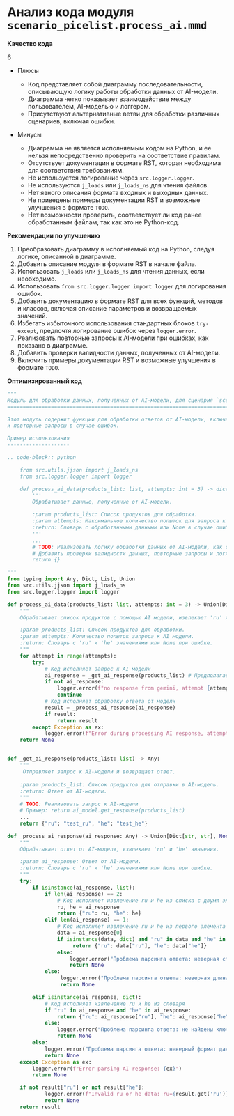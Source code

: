# Анализ кода модуля `scenario_picelist.process_ai.mmd`

**Качество кода**

6

-  Плюсы
    -   Код представляет собой диаграмму последовательности, описывающую логику работы обработки данных от AI-модели.
    -   Диаграмма четко показывает взаимодействие между пользователем, AI-моделью и логгером.
    -   Присутствуют альтернативные ветви для обработки различных сценариев, включая ошибки.

-  Минусы
    -   Диаграмма не является исполняемым кодом на Python, и ее нельзя непосредственно проверить на соответствие правилам.
    -   Отсутствует документация в формате RST, которая необходима для соответствия требованиям.
    -   Не используется логирование через `src.logger.logger`.
    -   Не используются `j_loads` или `j_loads_ns` для чтения файлов.
    -   Нет явного описания формата входных и выходных данных.
    -   Не приведены примеры документации RST и возможные улучшения в формате `TODO`.
    -   Нет возможности проверить, соответствует ли код ранее обработанным файлам, так как это не Python-код.

**Рекомендации по улучшению**

1.  Преобразовать диаграмму в исполняемый код на Python, следуя логике, описанной в диаграмме.
2.  Добавить описание модуля в формате RST в начале файла.
3.  Использовать `j_loads` или `j_loads_ns` для чтения данных, если необходимо.
4.  Использовать `from src.logger.logger import logger` для логирования ошибок.
5.  Добавить документацию в формате RST для всех функций, методов и классов, включая описание параметров и возвращаемых значений.
6.  Избегать избыточного использования стандартных блоков `try-except`, предпочтя логирование ошибок через `logger.error`.
7.  Реализовать повторные запросы к AI-модели при ошибках, как показано в диаграмме.
8.  Добавить проверки валидности данных, полученных от AI-модели.
9.  Включить примеры документации RST и возможные улучшения в формате `TODO`.

**Оптимизированный код**
```python
"""
Модуль для обработки данных, полученных от AI-модели, для сценария `scenario_picelist`.
=========================================================================================

Этот модуль содержит функции для обработки ответов от AI-модели, включая проверку данных
и повторные запросы в случае ошибок.

Пример использования
--------------------

.. code-block:: python

    from src.utils.jjson import j_loads_ns
    from src.logger.logger import logger

    def process_ai_data(products_list: list, attempts: int = 3) -> dict:
        '''
        Обрабатывает данные, полученные от AI-модели.

        :param products_list: Список продуктов для обработки.
        :param attempts: Максимальное количество попыток для запроса к модели.
        :return: Словарь с обработанными данными или None в случае ошибки.
        '''
        ...
        # TODO: Реализовать логику обработки данных от AI-модели, как описано в диаграмме
        # Добавить проверки валидности данных, повторные запросы и логирование ошибок.
        return {}

"""
from typing import Any, Dict, List, Union
from src.utils.jjson import j_loads_ns
from src.logger.logger import logger

def process_ai_data(products_list: list, attempts: int = 3) -> Union[Dict[str, str], None]:
    """
    Обрабатывает список продуктов с помощью AI модели, извлекает 'ru' и 'he' значения.

    :param products_list: Список продуктов для обработки.
    :param attempts: Количество попыток запроса к AI модели.
    :return: Словарь с 'ru' и 'he' значениями или None при ошибке.
    """
    for attempt in range(attempts):
        try:
            # Код исполняет запрос к AI модели
            ai_response = _get_ai_response(products_list) # Предполагаем, что эта функция уже есть и возвращает результат
            if not ai_response:
                logger.error(f"no response from gemini, attempt {attempt+1}")
                continue
            # Код исполняет обработку ответа от модели
            result = _process_ai_response(ai_response)
            if result:
                return result
        except Exception as ex:
            logger.error(f"Error during processing AI response, attempt {attempt+1}: {ex}")
    return None


def _get_ai_response(products_list: list) -> Any:
    """
     Отправляет запрос к AI-модели и возвращает ответ.
     
    :param products_list: Список продуктов для отправки в AI-модель.
    :return: Ответ от AI-модели.
    """
    # TODO: Реализовать запрос к AI-модели
    # Пример: return ai_model.get_response(products_list)
    ...
    return {"ru": "test_ru", "he": "test_he"}

def _process_ai_response(ai_response: Any) -> Union[Dict[str, str], None]:
    """
    Обрабатывает ответ от AI-модели, извлекает 'ru' и 'he' значения.

    :param ai_response: Ответ от AI-модели.
    :return: Словарь с 'ru' и 'he' значениями или None при ошибке.
    """
    try:
        if isinstance(ai_response, list):
            if len(ai_response) == 2:
                # Код исполняет извлечение ru и he из списка с двумя элементами
                ru, he = ai_response
                return {"ru": ru, "he": he}
            elif len(ai_response) == 1:
                # Код исполняет извлечение ru и he из первого элемента списка
                data = ai_response[0]
                if isinstance(data, dict) and "ru" in data and "he" in data:
                     return {"ru": data["ru"], "he": data["he"]}
                else:
                    logger.error("Проблема парсинга ответа: неверная структура данных в первом элементе списка")
                    return None
            else:
                 logger.error("Проблема парсинга ответа: неверная длина списка")
                 return None

        elif isinstance(ai_response, dict):
            # Код исполняет извлечение ru и he из словаря
            if "ru" in ai_response and "he" in ai_response:
                return {"ru": ai_response["ru"], "he": ai_response["he"]}
            else:
                logger.error("Проблема парсинга ответа: не найдены ключи 'ru' и 'he' в словаре")
                return None
        else:
            logger.error("Проблема парсинга ответа: неверный формат данных")
            return None
    except Exception as ex:
        logger.error(f"Error parsing AI response: {ex}")
        return None

    if not result["ru"] or not result["he"]:
            logger.error(f"Invalid ru or he data: ru={result.get('ru')}, he={result.get('he')}")
            return None
    return result

```